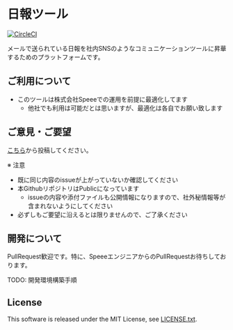 # 日報ツール

[![CircleCI](https://circleci.com/gh/nisshiee/nippo.svg?style=svg)](https://circleci.com/gh/nisshiee/nippo)

メールで送られている日報を社内SNSのようなコミュニケーションツールに昇華するためのプラットフォームです。


## ご利用について

- このツールは株式会社Speeeでの運用を前提に最適化してます
  - 他社でも利用は可能だとは思いますが、最適化は各自でお願い致します


## ご意見・ご要望

[こちら](https://github.com/nisshiee/nippo/issues)から投稿してください。

※ 注意

- 既に同じ内容のissueが上がっていないか確認してください
- 本GithubリポジトリはPublicになっています
  - issueの内容や添付ファイルも公開情報になりますので、社外秘情報等が含まれないようにしてください
- 必ずしもご要望に沿えるとは限りませんので、ご了承ください


## 開発について

PullRequest歓迎です。特に、SpeeeエンジニアからのPullRequestお待ちしております。

TODO: 開発環境構築手順

## License

This software is released under the MIT License, see [LICENSE.txt](LICENSE.txt).
